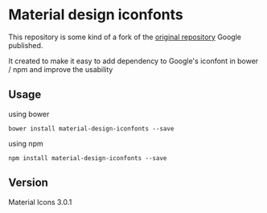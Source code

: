 # Material design iconfonts

This repository is some kind of a fork of the [original repository](https://github.com/google/material-design-icons) Google published.

It created to make it easy to add dependency to Google's iconfont in bower / npm and improve the usability

## Usage

using bower

    bower install material-design-iconfonts --save

using npm

    npm install material-design-iconfonts --save

## Version

Material Icons 3.0.1